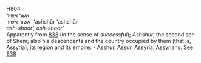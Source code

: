 <body>
  <p>H804<br>  אשּׁר    אשּׁוּר  <br> אַשּׁוּר  אַשּׁוּר  ‎  ‘ashshûr  ‘ashshûr  <br><i>ash-shoor‘,</i> <i>ash-shoor‘ </i><br>Apparently from <a href="h0833.htm">833</a> (in the sense of <i>successful</i>); <i>Ashshur</i>, the second son of Shem; also his descendants and the country occupied by them (that is, Assyria), its region and its empire: - Asshur, Assur, Assyria, Assyrians. See <a href="h0838.htm">838</a> <br></p>
 </body>